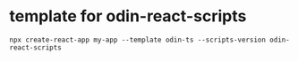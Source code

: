 # template for odin-react-scripts

```shell
npx create-react-app my-app --template odin-ts --scripts-version odin-react-scripts
```
